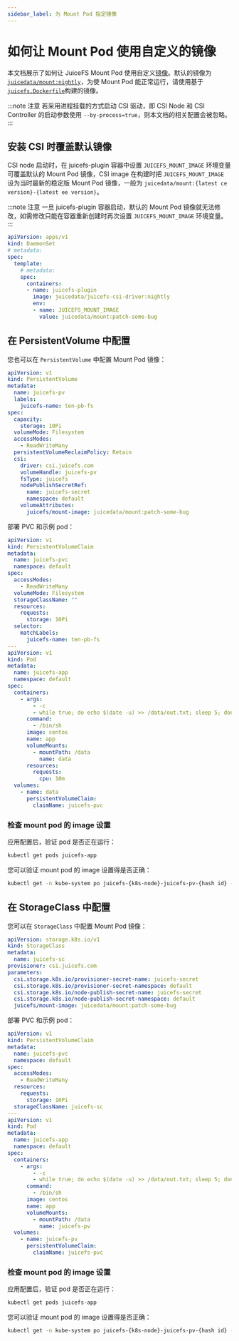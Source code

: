 ```yaml
---
sidebar_label: 为 Mount Pod 指定镜像
---
```


# 如何让 Mount Pod 使用自定义的镜像

本文档展示了如何让 JuiceFS Mount Pod 使用自定义[镜像](https://kubernetes.io/zh-cn/docs/concepts/containers/images/)。默认的镜像为[`juicedata/mount:nightly`](https://hub.docker.com/r/juicedata/mount/tags)，为使 Mount Pod 能正常运行，请使用基于[`juicefs.Dockerfile`](https://github.com/juicedata/juicefs-csi-driver/blob/master/docker/juicefs.Dockerfile)构建的镜像。

:::note 注意
若采用进程挂载的方式启动 CSI 驱动，即 CSI Node 和 CSI Controller 的启动参数使用 `--by-process=true`，则本文档的相关配置会被忽略。
:::

## 安装 CSI 时覆盖默认镜像

CSI node 启动时，在 juicefs-plugin 容器中设置 `JUICEFS_MOUNT_IMAGE` 环境变量可覆盖默认的 Mount Pod 镜像，CSI image 在构建时把 `JUICEFS_MOUNT_IMAGE` 设为当时最新的稳定版 Mount Pod 镜像，一般为 `juicedata/mount:{latest ce version}-{latest ee version}`。

:::note 注意
一旦 juicefs-plugin 容器启动，默认的 Mount Pod 镜像就无法修改，如需修改只能在容器重新创建时再次设置 `JUICEFS_MOUNT_IMAGE` 环境变量。
:::

```yaml {12-13}
apiVersion: apps/v1
kind: DaemonSet
# metadata:
spec:
  template:
    # metadata:
    spec:
      containers:
      - name: juicefs-plugin
        image: juicedata/juicefs-csi-driver:nightly
        env:
        - name: JUICEFS_MOUNT_IMAGE
          value: juicedata/mount:patch-some-bug
```

## 在 PersistentVolume 中配置

您也可以在 `PersistentVolume` 中配置 Mount Pod 镜像：

```yaml {22}
apiVersion: v1
kind: PersistentVolume
metadata:
  name: juicefs-pv
  labels:
    juicefs-name: ten-pb-fs
spec:
  capacity:
    storage: 10Pi
  volumeMode: Filesystem
  accessModes:
    - ReadWriteMany
  persistentVolumeReclaimPolicy: Retain
  csi:
    driver: csi.juicefs.com
    volumeHandle: juicefs-pv
    fsType: juicefs
    nodePublishSecretRef:
      name: juicefs-secret
      namespace: default
    volumeAttributes:
      juicefs/mount-image: juicedata/mount:patch-some-bug
```

部署 PVC 和示例 pod：

```yaml
apiVersion: v1
kind: PersistentVolumeClaim
metadata:
  name: juicefs-pvc
  namespace: default
spec:
  accessModes:
    - ReadWriteMany
  volumeMode: Filesystem
  storageClassName: ""
  resources:
    requests:
      storage: 10Pi
  selector:
    matchLabels:
      juicefs-name: ten-pb-fs
---
apiVersion: v1
kind: Pod
metadata:
  name: juicefs-app
  namespace: default
spec:
  containers:
    - args:
        - -c
        - while true; do echo $(date -u) >> /data/out.txt; sleep 5; done
      command:
        - /bin/sh
      image: centos
      name: app
      volumeMounts:
        - mountPath: /data
          name: data
      resources:
        requests:
          cpu: 10m
  volumes:
    - name: data
      persistentVolumeClaim:
        claimName: juicefs-pvc
```

### 检查 mount pod 的 image 设置

应用配置后，验证 pod 是否正在运行：

```sh
kubectl get pods juicefs-app
```

您可以验证 mount pod 的 image 设置得是否正确：

```sh
kubectl get -n kube-system po juicefs-{k8s-node}-juicefs-pv-{hash id} -o yaml | grep image
```

## 在 StorageClass 中配置

您可以在 `StorageClass` 中配置 Mount Pod 镜像：

```yaml {11}
apiVersion: storage.k8s.io/v1
kind: StorageClass
metadata:
  name: juicefs-sc
provisioner: csi.juicefs.com
parameters:
  csi.storage.k8s.io/provisioner-secret-name: juicefs-secret
  csi.storage.k8s.io/provisioner-secret-namespace: default
  csi.storage.k8s.io/node-publish-secret-name: juicefs-secret
  csi.storage.k8s.io/node-publish-secret-namespace: default
  juicefs/mount-image: juicedata/mount:patch-some-bug
```

部署 PVC 和示例 pod：

```yaml
apiVersion: v1
kind: PersistentVolumeClaim
metadata:
  name: juicefs-pvc
  namespace: default
spec:
  accessModes:
    - ReadWriteMany
  resources:
    requests:
      storage: 10Pi
  storageClassName: juicefs-sc
---
apiVersion: v1
kind: Pod
metadata:
  name: juicefs-app
  namespace: default
spec:
  containers:
    - args:
        - -c
        - while true; do echo $(date -u) >> /data/out.txt; sleep 5; done
      command:
        - /bin/sh
      image: centos
      name: app
      volumeMounts:
        - mountPath: /data
          name: juicefs-pv
  volumes:
    - name: juicefs-pv
      persistentVolumeClaim:
        claimName: juicefs-pvc
```

### 检查 mount pod 的 image 设置

应用配置后，验证 pod 是否正在运行：

```sh
kubectl get pods juicefs-app
```

您可以验证 mount pod 的 image 设置得是否正确：

```sh
kubectl get -n kube-system po juicefs-{k8s-node}-juicefs-pv-{hash id} -o yaml | grep image
```
